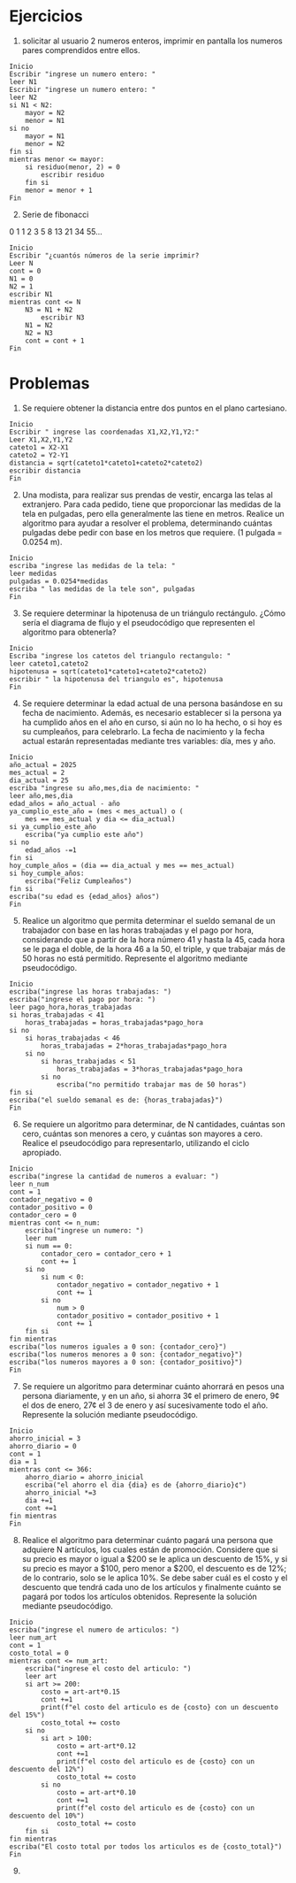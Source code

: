 # Ejercicios

1) solicitar al usuario 2 numeros enteros, imprimir en pantalla los numeros pares comprendidos entre ellos.

```
Inicio
Escribir "ingrese un numero entero: "
leer N1
Escribir "ingrese un numero entero: "
leer N2
si N1 < N2:
    mayor = N2
    menor = N1
si no
    mayor = N1
    menor = N2
fin si
mientras menor <= mayor:
    si residuo(menor, 2) = 0
        escribir residuo
    fin si
    menor = menor + 1
Fin
```

2) Serie de fibonacci

0 1 1 2 3 5 8 13 21 34 55...

```
Inicio
Escribir "¿cuantós números de la serie imprimir?
Leer N
cont = 0
N1 = 0
N2 = 1
escribir N1
mientras cont <= N
    N3 = N1 + N2
        escribir N3
    N1 = N2
    N2 = N3
    cont = cont + 1
Fin
```

# Problemas

1) Se requiere obtener la distancia entre dos puntos en el plano cartesiano.

```
Inicio 
Escribir " ingrese las coordenadas X1,X2,Y1,Y2:"
Leer X1,X2,Y1,Y2   
cateto1 = X2-X1
cateto2 = Y2-Y1
distancia = sqrt(cateto1*cateto1+cateto2*cateto2)
escribir distancia
Fin
```

2) Una modista, para realizar sus prendas de vestir, encarga las telas al extranjero.
Para cada pedido, tiene que proporcionar las medidas de la tela
en pulgadas, pero ella generalmente las tiene en metros. Realice un algoritmo
para ayudar a resolver el problema, determinando cuántas pulgadas
debe pedir con base en los metros que requiere. (1 pulgada = 0.0254 m).

```
Inicio
escriba "ingrese las medidas de la tela: "
leer medidas
pulgadas = 0.0254*medidas
escriba " las medidas de la tele son", pulgadas
Fin
```

3) Se requiere determinar la hipotenusa de un triángulo rectángulo. ¿Cómo sería el diagrama de flujo y el pseudocódigo que representen el algoritmo para obtenerla? 

```
Inicio
Escriba "ingrese los catetos del triangulo rectangulo: "
leer cateto1,cateto2
hipotenusa = sqrt(cateto1*cateto1+cateto2*cateto2)
escribir " la hipotenusa del triangulo es", hipotenusa
Fin
```

4) Se requiere determinar la edad actual de una persona basándose en su fecha de nacimiento. Además, es necesario establecer si la persona ya ha cumplido años en el año en curso, si aún no lo ha hecho, o si hoy es su cumpleaños, para celebrarlo. La fecha de nacimiento y la fecha actual estarán representadas mediante tres variables: día, mes y año.

```
Inicio
año_actual = 2025
mes_actual = 2
dia_actual = 25
escriba "ingrese su año,mes,dia de nacimiento: "
leer año,mes,dia
edad_años = año_actual - año
ya_cumplio_este_año = (mes < mes_actual) o (
    mes == mes_actual y dia <= dia_actual)
si ya_cumplio_este_año
    escriba("ya cumplio este año")
si no
    edad_años -=1
fin si
hoy_cumple_años = (dia == dia_actual y mes == mes_actual)
si hoy_cumple_años:
    escriba("Feliz Cumpleaños")
fin si
escriba("su edad es {edad_años} años")
Fin
```

5) Realice un algoritmo que permita determinar el sueldo semanal de un trabajador con base en las horas trabajadas y el pago por hora, considerando que a partir de la hora número 41 y hasta la 45, cada hora se le paga el doble, de la hora 46 a la 50, el triple, y que trabajar
más de 50 horas no está permitido. Represente el algoritmo mediante pseudocódigo.

```
Inicio
escriba("ingrese las horas trabajadas: ")
escriba("ingrese el pago por hora: ")
leer pago_hora,horas_trabajadas
si horas_trabajadas < 41
    horas_trabajadas = horas_trabajadas*pago_hora
si no 
    si horas_trabajadas < 46
        horas_trabajadas = 2*horas_trabajadas*pago_hora
    si no
        si horas_trabajadas < 51
            horas_trabajadas = 3*horas_trabajadas*pago_hora
        si no 
            escriba("no permitido trabajar mas de 50 horas")
fin si
escriba("el sueldo semanal es de: {horas_trabajadas}")
Fin
```

6) Se requiere un algoritmo para determinar, de N cantidades, cuántas son cero, cuántas son menores a cero, y cuántas son mayores a cero. Realice el pseudocódigo para representarlo, utilizando el ciclo apropiado.

```
Inicio
escriba("ingrese la cantidad de numeros a evaluar: ")
leer n_num
cont = 1
contador_negativo = 0
contador_positivo = 0
contador_cero = 0
mientras cont <= n_num:
    escriba("ingrese un numero: ")
    leer num
    si num == 0:
        contador_cero = contador_cero + 1
        cont += 1
    si no
        si num < 0:
            contador_negativo = contador_negativo + 1
            cont += 1
        si no
            num > 0
            contador_positivo = contador_positivo + 1
            cont += 1
    fin si
fin mientras
escriba("los numeros iguales a 0 son: {contador_cero}")
escriba("los numeros menores a 0 son: {contador_negativo}")
escriba("los numeros mayores a 0 son: {contador_positivo}")
Fin
```

7) Se requiere un algoritmo para determinar cuánto ahorrará en pesos una persona diariamente, y en un año, si ahorra 3¢ el primero de enero, 9¢ el dos de enero, 27¢ el 3 de enero y así sucesivamente todo el año. Represente la solución mediante pseudocódigo.

```
Inicio
ahorro_inicial = 3
ahorro_diario = 0
cont = 1
dia = 1
mientras cont <= 366:
    ahorro_diario = ahorro_inicial
    escriba("el ahorro el dia {dia} es de {ahorro_diario}¢")
    ahorro_inicial *=3
    dia +=1
    cont +=1
fin mientras
Fin
```

8) Realice el algoritmo para determinar cuánto pagará una persona que adquiere N artículos, los cuales están de promoción. Considere que si su precio es mayor o igual a $200 se le aplica un descuento de 15%, y si su precio es mayor a $100, pero menor a $200, el descuento es de
12%; de lo contrario, solo se le aplica 10%. Se debe saber cuál es el costo y el descuento que tendrá cada uno de los artículos y finalmente cuánto se pagará por todos los artículos obtenidos. Represente la solución mediante pseudocódigo.

```
Inicio
escriba("ingrese el numero de articulos: ")
leer num_art
cont = 1
costo_total = 0
mientras cont <= num_art:
    escriba("ingrese el costo del articulo: ")
    leer art
    si art >= 200:
        costo = art-art*0.15
        cont +=1
        print(f"el costo del articulo es de {costo} con un descuento del 15%")
        costo_total += costo
    si no
        si art > 100:
            costo = art-art*0.12
            cont +=1
            print(f"el costo del articulo es de {costo} con un descuento del 12%")
            costo_total += costo
        si no
            costo = art-art*0.10
            cont +=1
            print(f"el costo del articulo es de {costo} con un descuento del 10%")
            costo_total += costo
    fin si
fin mientras
escriba("El costo total por todos los articulos es de {costo_total}")
Fin
```

9) 


